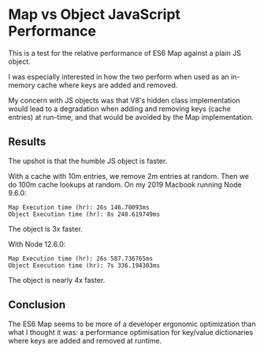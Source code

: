 # Map vs Object JavaScript Performance

This is a test for the relative performance of ES6 Map against a plain JS object.

I was especially interested in how the two perform when used as an in-memory cache where keys are added and removed.

My concern with JS objects was that V8's hidden class implementation would lead to a degradation when adding and removing keys (cache entries) at run-time, and that would be avoided by the Map implementation.

## Results 

The upshot is that the humble JS object is faster.

With a cache with 10m entries, we remove 2m entries at random. Then we do 100m cache lookups at random. On my 2019 Macbook running Node 9.6.0:

```
Map Execution time (hr): 26s 146.70093ms
Object Execution time (hr): 8s 248.619749ms
```
The object is 3x faster.

With Node 12.6.0:

```
Map Execution time (hr): 26s 587.736765ms
Object Execution time (hr): 7s 336.194303ms
```

The object is nearly 4x faster.

## Conclusion

The ES6 Map seems to be more of a developer ergonomic optimization than what I thought it was: a performance optimisation for key/value dictionaries where keys are added and removed at runtime.